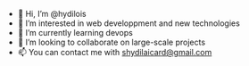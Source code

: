 - 👋 Hi, I’m @hydilois
- 👀 I’m interested in web developpment and new technologies
- 🌱 I’m currently learning devops
- 💞️ I’m looking to collaborate on large-scale projects
- 📫 You can contact me with shydilaicard@gmail.com
